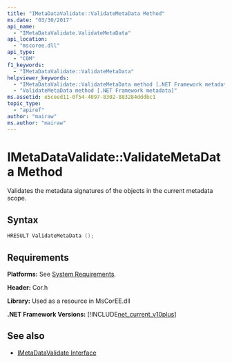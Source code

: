 ```yaml
---
title: "IMetaDataValidate::ValidateMetaData Method"
ms.date: "03/30/2017"
api_name: 
  - "IMetaDataValidate.ValidateMetaData"
api_location: 
  - "mscoree.dll"
api_type: 
  - "COM"
f1_keywords: 
  - "IMetaDataValidate::ValidateMetaData"
helpviewer_keywords: 
  - "IMetaDataValidate::ValidateMetaData method [.NET Framework metadata]"
  - "ValidateMetaData method [.NET Framework metadata]"
ms.assetid: e5ceed11-0f54-4097-8302-883284dddbc1
topic_type: 
  - "apiref"
author: "mairaw"
ms.author: "mairaw"
---
```

# IMetaDataValidate::ValidateMetaData Method
Validates the metadata signatures of the objects in the current metadata scope.  
  
## Syntax  
  
```cpp  
HRESULT ValidateMetaData ();  
```  
  
## Requirements  
 **Platforms:** See [System Requirements](../../../../docs/framework/get-started/system-requirements.md).  
  
 **Header:** Cor.h  
  
 **Library:** Used as a resource in MsCorEE.dll  
  
 **.NET Framework Versions:** [!INCLUDE[net_current_v10plus](../../../../includes/net-current-v10plus-md.md)]  
  
## See also

- [IMetaDataValidate Interface](../../../../docs/framework/unmanaged-api/metadata/imetadatavalidate-interface.md)
